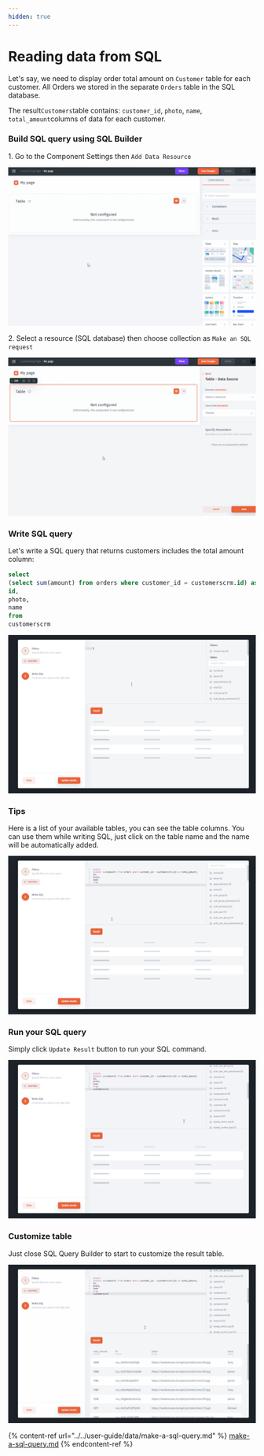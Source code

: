```yaml
---
hidden: true
---
```


# Reading data from SQL

Let's say, we need to display order total amount on `Customer` table for each customer. All Orders we stored in the separate `Orders` table in the SQL database.&#x20;

The result`Customers`table contains: `customer_id`, `photo`, `name`, `total_amount`columns of data for each customer.

### Build SQL query using SQL Builder

1\. Go to the Component Settings then `Add Data Resource`

![](../../.gitbook/assets/GIF107.gif)

2\. Select a resource (SQL database) then choose collection as `Make an SQL request`

![](../../.gitbook/assets/GIF117.gif)

### Write SQL query

Let's write a SQL query that returns customers includes the total amount column:

```sql
select 
(select sum(amount) from orders where customer_id = customerscrm.id) as total_amount,
id,
photo,
name
from 
customerscrm
```

![](../../.gitbook/assets/GIF118.gif)

### Tips

Here is a list of your available tables, you can see the table columns. You can use them while writing SQL, just click on the table name and the name will be automatically added.

![](../../.gitbook/assets/GIF119.gif)

### Run your SQL query

Simply click `Update Result` button to run your SQL command.

![](../../.gitbook/assets/GIF120.gif)

### Customize table

Just close SQL Query Builder to start to customize the result table.

![](../../.gitbook/assets/GIF121.gif)

{% content-ref url="../../user-guide/data/make-a-sql-query.md" %}
[make-a-sql-query.md](../../user-guide/data/make-a-sql-query.md)
{% endcontent-ref %}
